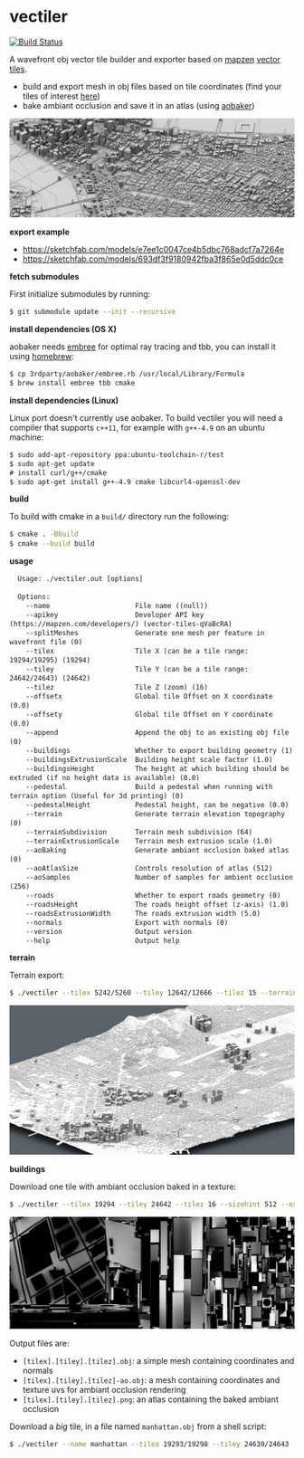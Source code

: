 # vectiler

[![Build Status](https://travis-ci.org/karimnaaji/vectiler.svg?branch=master)](https://travis-ci.org/karimnaaji/vectiler)

A wavefront obj vector tile builder and exporter based on [mapzen](https://mapzen.com) [vector tiles](https://mapzen.com/projects/vector-tiles).

- build and export mesh in obj files based on tile coordinates (find your tiles of interest [here](http://www.maptiler.org/google-maps-coordinates-tile-bounds-projection/))
- bake ambiant occlusion and save it in an atlas (using [aobaker](https://github.com/prideout/aobaker))

![](img/vectiler.png)

**export example**

- https://sketchfab.com/models/e7ee1c0047ce4b5dbc768adcf7a7264e
- https://sketchfab.com/models/693df3f9180942fba3f865e0d5ddc0ce

**fetch submodules**

First initialize submodules by running:
```sh
$ git submodule update --init --recursive
```

**install dependencies (OS X)**

aobaker needs [embree](https://embree.github.io/) for optimal ray tracing and tbb, you can install it using [homebrew](http://brew.sh/):

```sh
$ cp 3rdparty/aobaker/embree.rb /usr/local/Library/Formula
$ brew install embree tbb cmake
```

**install dependencies (Linux)**

Linux port doesn't currently use aobaker.
To build vectiler you will need a compiler that supports `c++11`, for example with `g++-4.9` on an ubuntu machine:

```
$ sudo add-apt-repository ppa:ubuntu-toolchain-r/test
$ sudo apt-get update
# install curl/g++/cmake
$ sudo apt-get install g++-4.9 cmake libcurl4-openssl-dev
```

**build**

To build with cmake in a `build/` directory run the following:
```sh
$ cmake . -Bbuild
$ cmake --build build
```

**usage**

```
  Usage: ./vectiler.out [options]

  Options:
    --name                     File name ((null))
    --apikey                   Developer API key (https://mapzen.com/developers/) (vector-tiles-qVaBcRA)
    --splitMeshes              Generate one mesh per feature in wavefront file (0)
    --tilex                    Tile X (can be a tile range: 19294/19295) (19294)
    --tiley                    Tile Y (can be a tile range: 24642/24643) (24642)
    --tilez                    Tile Z (zoom) (16)
    --offsetx                  Global tile Offset on X coordinate (0.0)
    --offsety                  Global tile Offset on Y coordinate (0.0)
    --append                   Append the obj to an existing obj file (0)
    --buildings                Whether to export building geometry (1)
    --buildingsExtrusionScale  Building height scale factor (1.0)
    --buildingsHeight          The height at which building should be extruded (if no height data is available) (0.0)
    --pedestal                 Build a pedestal when running with terrain option (Useful for 3d printing) (0)
    --pedestalHeight           Pedestal height, can be negative (0.0)
    --terrain                  Generate terrain elevation topography (0)
    --terrainSubdivision       Terrain mesh subdivision (64)
    --terrainExtrusionScale    Terrain mesh extrusion scale (1.0)
    --aoBaking                 Generate ambiant occlusion baked atlas (0)
    --aoAtlasSize              Controls resolution of atlas (512)
    --aoSamples                Number of samples for ambient occlusion (256)
    --roads                    Whether to export roads geometry (0)
    --roadsHeight              The roads height offset (z-axis) (1.0)
    --roadsExtrusionWidth      The roads extrusion width (5.0)
    --normals                  Export with normals (0)
    --version                  Output version
    --help                     Output help
```

**terrain**

Terrain export:

```sh
$ ./vectiler --tilex 5242/5260 --tiley 12642/12666 --tilez 15 --terrain 1 --buildings 1 --terrainExtrusionScale 1.5 --buildingsExtrusionScale 1.9
```
![](img/terrain2.png)

**buildings**

Download one tile with ambiant occlusion baked in a texture:
```sh
$ ./vectiler --tilex 19294 --tiley 24642 --tilez 16 --sizehint 512 --nsamples 128
```

![](img/ao.png)

Output files are:
- `[tilex].[tiley].[tilez].obj`: a simple mesh containing coordinates and normals
- `[tilex].[tiley].[tilez]-ao.obj`: a mesh containing coordinates and texture uvs for ambiant occlusion rendering
- `[tilex].[tiley].[tilez].png`: an atlas containing the baked ambiant occlusion

Download a _big_ tile, in a file named `manhattan.obj` from a shell script:
```sh
$ ./vectiler --name manhattan --tilex 19293/19298 --tiley 24639/24643
```
